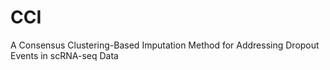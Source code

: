 # CCI
A Consensus Clustering-Based Imputation Method for Addressing Dropout Events in scRNA-seq Data
